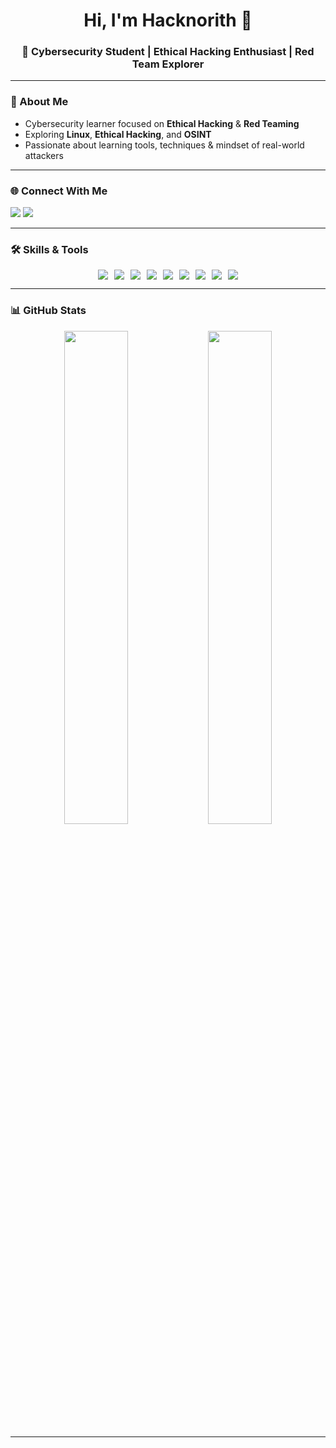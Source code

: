 <h1 align="center">Hi, I'm Hacknorith 👋</h1>
<h3 align="center">🔐 Cybersecurity Student | Ethical Hacking Enthusiast | Red Team Explorer</h3>

---

### 🧠 About Me
- Cybersecurity learner focused on **Ethical Hacking** & **Red Teaming**
- Exploring **Linux**, **Ethical Hacking**, and **OSINT**
- Passionate about learning tools, techniques & mindset of real-world attackers

---

### 🌐 Connect With Me
<p align="left">
  <a href="mailto:itshacknorith@gmail.com"><img src="https://img.shields.io/badge/Gmail-D14836?style=for-the-badge&logo=gmail&logoColor=white"/></a>
  <a href="https://www.linkedin.com/in/mahnoor-fatima-946258334/"><img src="https://img.shields.io/badge/LinkedIn-0A66C2?style=for-the-badge&logo=linkedin&logoColor=white"/></a>
</p>

---

### 🛠️ Skills & Tools
<div align="left">
  <p align="left" style="display: flex; flex-wrap: wrap; justify-content: center; gap: 10px;">
    <img src="https://img.shields.io/badge/C++-00599C?style=for-the-badge&logo=c%2B%2B&logoColor=white"/>
    <img src="https://img.shields.io/badge/Python-3776AB?style=for-the-badge&logo=python&logoColor=white"/>
    <img src="https://img.shields.io/badge/Kali_Linux-557C94?style=for-the-badge&logo=kalilinux&logoColor=white"/>
    <img src="https://img.shields.io/badge/Wireshark-1679A7?style=for-the-badge&logo=wireshark&logoColor=white"/>
    <img src="https://img.shields.io/badge/Burp_Suite-ff5722?style=for-the-badge&logo=burp-suite&logoColor=white"/>
    <img src="https://img.shields.io/badge/Nmap-214478?style=for-the-badge&logo=nmap&logoColor=white"/>
        <img src="https://img.shields.io/badge/Figma-F24E1E?style=for-the-badge&logo=figma&logoColor=white"/>
    <img src="https://img.shields.io/badge/Canva-00C4CC?style=for-the-badge&logo=canva&logoColor=white"/>
    <img src="https://img.shields.io/badge/Java-007396?style=for-the-badge&logo=java&logoColor=white"/>
  </p>
</div>


---

### 📊 GitHub Stats
<p align="center">
  <img src="https://github-readme-stats.vercel.app/api?username=Hacknorith&show_icons=true&theme=tokyonight" width="45%"/>
  <img src="https://github-readme-stats.vercel.app/api/top-langs/?username=Hacknorith&layout=compact&theme=tokyonight" width="45%"/>
</p>

---

